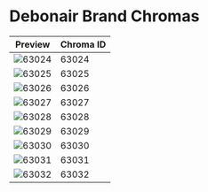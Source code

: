# Debonair Brand Chromas

| Preview | Chroma ID |
|---------|-----------|
| ![63024](https://raw.communitydragon.org/latest/plugins/rcp-be-lol-game-data/global/default/v1/champion-chroma-images/63/63024.png) | 63024 |
| ![63025](https://raw.communitydragon.org/latest/plugins/rcp-be-lol-game-data/global/default/v1/champion-chroma-images/63/63025.png) | 63025 |
| ![63026](https://raw.communitydragon.org/latest/plugins/rcp-be-lol-game-data/global/default/v1/champion-chroma-images/63/63026.png) | 63026 |
| ![63027](https://raw.communitydragon.org/latest/plugins/rcp-be-lol-game-data/global/default/v1/champion-chroma-images/63/63027.png) | 63027 |
| ![63028](https://raw.communitydragon.org/latest/plugins/rcp-be-lol-game-data/global/default/v1/champion-chroma-images/63/63028.png) | 63028 |
| ![63029](https://raw.communitydragon.org/latest/plugins/rcp-be-lol-game-data/global/default/v1/champion-chroma-images/63/63029.png) | 63029 |
| ![63030](https://raw.communitydragon.org/latest/plugins/rcp-be-lol-game-data/global/default/v1/champion-chroma-images/63/63030.png) | 63030 |
| ![63031](https://raw.communitydragon.org/latest/plugins/rcp-be-lol-game-data/global/default/v1/champion-chroma-images/63/63031.png) | 63031 |
| ![63032](https://raw.communitydragon.org/latest/plugins/rcp-be-lol-game-data/global/default/v1/champion-chroma-images/63/63032.png) | 63032 |